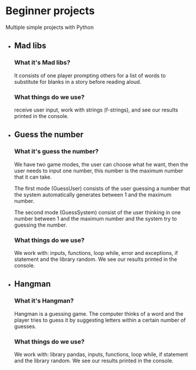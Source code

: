 # Beginner projects
Multiple simple projects with Python

- ## Mad libs

    ### What it's Mad libs?
    It consists of one player prompting others for a list of words to
    substitute for blanks in a story before reading aloud.

    ### What things do we use?
    receive user input, work with strings (f-strings), and see our
    results printed in the console.

- ## Guess the number

    ### What it's guess the number?
    We have two game modes, the user can choose what he want, then
    the user needs to input one number, this number is the maximum
    number that it can take.
    
    The first mode (GuessUser) consists of the user guessing a number
    that the system automatically generates between 1 and the maximum
    number.
    
    The second mode (GuessSystem) consist of the user thinking in one
    number between 1 and the maximum number and the system try to
    guessing the number.

    ### What things do we use?
    We work with: inputs, functions, loop while, error and
    exceptions, if statement and the library random.
    We see our results printed in the console.

- ## Hangman

    ### What it's Hangman?
    Hangman is a guessing game. The computer thinks of a word and the
    player tries to guess it by suggesting letters within a certain
    number of guesses.

    ### What things do we use?
    We work with: library pandas, inputs, functions, loop while, if
    statement and the library random.
    We see our results printed in the console.